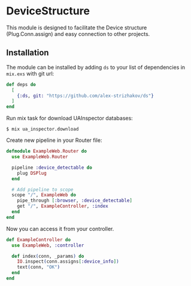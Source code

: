 # DeviceStructure

This module is designed to facilitate the Device structure (Plug.Conn.assign) and easy connection to other projects.

## Installation

The module can be installed by adding `ds` to your list of dependencies in `mix.exs` with git url:

```elixir
def deps do
  [
    {:ds, git: "https://github.com/alex-strizhakov/ds"}
  ]
end
```

Run mix task for download UAInspector databases:

```console
$ mix ua_inspector.download
```

Create new pipeline in your Router file:

```elixir
defmodule ExampleWeb.Router do
  use ExampleWeb.Router

  pipeline :device_detectable do
    plug DSPlug
  end

  # Add pipeline to scope
  scope "/", ExampleWeb do
    pipe_through [:browser, :device_detectable]
    get "/", ExampleController, :index
  end
end
```

Now you can access it from your controller.

```elixir
def ExampleController do
  use ExampleWeb, :controller

  def index(conn, _params) do
    IO.inspect(conn.assigns[:device_info])
    text(conn, "OK")
  end
end
```
